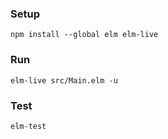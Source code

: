 
### Setup

```
npm install --global elm elm-live
```

### Run

```
elm-live src/Main.elm -u
```

### Test

```
elm-test
```
